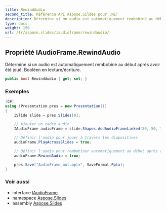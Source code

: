 ```yaml
---
title: RewindAudio
second_title: Référence API Aspose.Sildes pour .NET
description: Détermine si un audio est automatiquement rembobiné au début après avoir été joué. Booléen en lecture/écriture.
type: docs
weight: 150
url: /fr/aspose.slides/iaudioframe/rewindaudio/
---
```


## Propriété IAudioFrame.RewindAudio

Détermine si un audio est automatiquement rembobiné au début après avoir été joué. Booléen en lecture/écriture.

```csharp
public bool RewindAudio { get; set; }
```

### Exemples

```csharp
[C#]
using (Presentation pres = new Presentation())
{
    ISlide slide = pres.Slides[0];

    // Ajouter un cadre audio
    IAudioFrame audioFrame = slide.Shapes.AddAudioFrameLinked(50, 50, 100, 100, "sampleaudio.wav");

    // Définir l'audio pour jouer à travers les diapositives
    audioFrame.PlayAcrossSlides = true;

    // Définir l'audio pour rembobiner automatiquement au début après avoir été joué
    audioFrame.RewindAudio = true;

    pres.Save("AudioFrame_out.pptx", SaveFormat.Pptx);
}
```

### Voir aussi

* interface [IAudioFrame](../../iaudioframe)
* namespace [Aspose.Slides](../../iaudioframe)
* assembly [Aspose.Slides](../../../)

<!-- NE PAS ÉDITER : généré par xmldocmd pour Aspose.Slides.dll -->